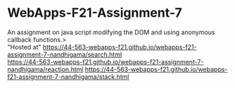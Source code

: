 # WebApps-F21-Assignment-7
An assignment on java script modifying the DOM and using anonymous callback functions.><br>
"Hosted at" <https://44-563-webapps-f21.github.io/webapps-f21-assignment-7-nandhigama/search.html><br>
<https://44-563-webapps-f21.github.io/webapps-f21-assignment-7-nandhigama/reaction.html>
<https://44-563-webapps-f21.github.io/webapps-f21-assignment-7-nandhigama/stack.html>
